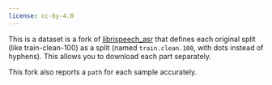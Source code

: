 ```yaml
---
license: cc-by-4.0
---
```


This is a dataset is a fork of [librispeech_asr](https://huggingface.co/datasets/librispeech_asr) that defines each original split (like train-clean-100) as a split (named `train.clean.100`, with dots instead of hyphens). This allows you to download each part separately.

This fork also reports a `path` for each sample accurately.
